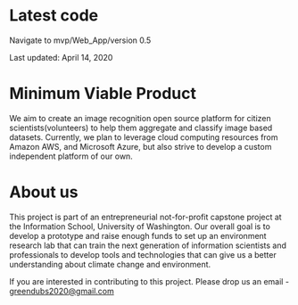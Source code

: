 # Latest code
Navigate to mvp/Web_App/version 0.5 

Last updated: April 14, 2020


# Minimum Viable Product
We aim to create an image recognition open source platform for citizen scientists(volunteers) to help them aggregate and classify image based datasets. Currently, we plan to leverage cloud computing resources from Amazon AWS, and Microsoft Azure, but also strive to develop a custom independent platform of our own.

# About us
This project is part of an entrepreneurial not-for-profit capstone project at the Information School, University of Washington. Our overall goal is to develop a prototype and raise enough funds to set up an environment research lab that can train the next generation of information scientists and professionals to develop tools and technologies that can give us a better understanding about climate change and environment. 

If you are interested in contributing to this project. Please drop us an email - greendubs2020@gmail.com
